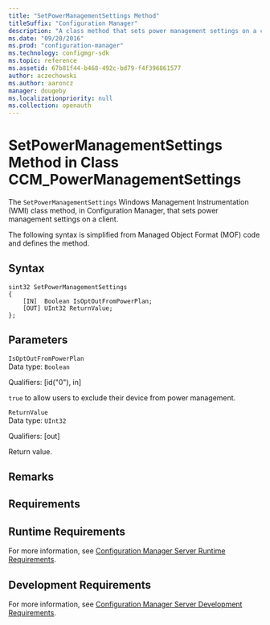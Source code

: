 ```yaml
---
title: "SetPowerManagementSettings Method"
titleSuffix: "Configuration Manager"
description: "A class method that sets power management settings on a client."
ms.date: "09/20/2016"
ms.prod: "configuration-manager"
ms.technology: configmgr-sdk
ms.topic: reference
ms.assetid: 67b81f44-b468-492c-bd79-f4f396861577
author: aczechowski
ms.author: aaroncz
manager: dougeby
ms.localizationpriority: null
ms.collection: openauth
---
```

# SetPowerManagementSettings Method in Class CCM_PowerManagementSettings
The `SetPowerManagementSettings` Windows Management Instrumentation (WMI) class method, in Configuration Manager, that sets power management settings on a client.   

 The following syntax is simplified from Managed Object Format (MOF) code and defines the method.  

## Syntax  

```  
sint32 SetPowerManagementSettings   
{  
    [IN]  Boolean IsOptOutFromPowerPlan;  
    [OUT] UInt32 ReturnValue;  
};  
```  

## Parameters  
 `IsOptOutFromPowerPlan`  
 Data type: `Boolean`  

 Qualifiers: [id("0"), in]  

 `true` to allow users to exclude their device from power management.     

 `ReturnValue`  
 Data type: `UInt32`  

 Qualifiers: [out]  

 Return value.   

## Remarks  

## Requirements  

## Runtime Requirements  
 For more information, see [Configuration Manager Server Runtime Requirements](../../../../../develop/core/reqs/server-runtime-requirements.md).  

## Development Requirements  
 For more information, see [Configuration Manager Server Development Requirements](../../../../../develop/core/reqs/server-development-requirements.md).
